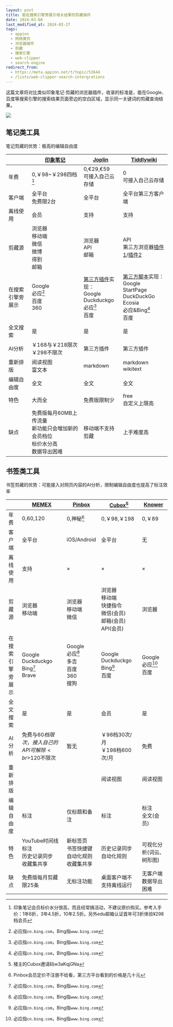 ```yaml
---
layout: post
title: 能在搜索引擎旁展示相关结果的剪藏插件
date: 2024-03-08
last_modified_at: 2024-03-27
tags:
  - appinn
  - 网络黄页
  - 浏览器插件
  - 剪藏
  - 搜索引擎
  - web-clipper
  - search-engine
redirect_from:
  - https://meta.appinn.net/t/topic/53644
  - /lists/web-clipper-search-intergrations
---
```

这篇文章将对比类似印象笔记·剪藏的浏览器插件，收录的标准是，能在Google、百度等搜索引擎的搜索结果页面旁边的空白区域，显示同一关键词的剪藏查询结果。

![](https://user-images.githubusercontent.com/1576687/104394411-88407580-5581-11eb-8b9a-c4bbce154515.png)

## 笔记类工具

笔记剪藏的优势：极高的编辑自由度

|          | [印象笔记](https://www.yinxiang.com)                  | [Joplin](https://joplinapp.org)                                                                                    | [Tiddlywiki](https://tiddlywiki.com/)                                                                                                                                    |
| -------- | ------------------------------------------------- | ------------------------------------------------------------------------------------------------------------------ | ------------------------------------------------------------------------------------------------------------------------------------------------------------------------ |
| 年费       | 0,￥98~￥298四档[^1]                                  | 0,€29,€59<br>可接入自己云存储                                                                                              | 0<br>可接入自己云存储                                                                                                                                                            |
| 客户端      | 全平台<br>免费限2台                                      | 全平台                                                                                                                | 全平台第三方客户端<br>                                                                                                                                                            |
| 离线使用     | 会员                                                | 支持                                                                                                                 | 支持                                                                                                                                                                       |
| 剪藏源      | 浏览器<br>移动端<br>微信<br>微博<br>得到<br>邮箱                | 浏览器<br>API<br>邮箱                                                                                                   | API<br>第三方浏览器[插件1](https://github.com/tiddly-gittly/Browser-Extension-Tiddlywiki-Collector)/[插件2](https://clipper.website/)                                              |
| 在搜索引擎旁展示 | Google<br>必应[^2]<br>百度<br>360                     | [第三方插件](https://joplin-utils.rxliuli.com/zh/joplin-search-integration/)实现：<br>Google<br>Duckduckgo<br>必应[^2]<br>百度 | [第三方脚本](https://github.com/linonetwo/tiddlywiki-search-tw5-and-search-engine-at-once-user-script)实现：<br>Google<br>StartPage<br>DuckDuckGo<br>Ecosia<br>必应&Bing[^2]<br>百度 |
| 全文搜索     | 是                                                 | 是                                                                                                                  | 是                                                                                                                                                                        |
| AI分析     | ￥168与￥218限次<br>￥298不限次                            | 第三方插件                                                                                                              | 第三方插件                                                                                                                                                                    |
| 重新排版     | 阅读视图<br>富文本                                       | markdown                                                                                                           | markdown<br>wikitext                                                                                                                                                     |
| 编辑自由度    | 全文                                                | 全文                                                                                                                 | 全文                                                                                                                                                                       |
| 特色       | 大而全                                               | 免费版限制少                                                                                                             | free<br>自定义上限高                                                                                                                                                           |
| 缺点       | 免费版每月60MB上传流量<br>新功能只会增加新的会员档位<br>标价水分高<br>数据导出困难 | 移动端不支持剪藏                                                                                                           | 上手难度高                                                                                                                                                                    |

[^1]: 印象笔记会员标价水分很高，而且经常搞活动，不建议原价购买。参考入手价：1年6折，3年4.5折，10年2.5折。另外edu邮箱认证首年可3折体验¥298档会员

[^2]: 必应指`cn.bing.com`，Bing指`www.bing.com`

## 书签类工具

书签剪藏的优势：可能接入对网页内容的AI分析，限制编辑自由度也提高了标注效率

|          | [MEMEX](https://memex.garden)             | [Pinbox](https://withpinbox.com/)         | [Cubox](https://cubox.pro/)[^3]                   | [Knower](https://knower.info) |
| -------- | ----------------------------------------- | ----------------------------------------- | ------------------------------------------------- | ----------------------------- |
| 年费       | 0,$60,$120                                | 0,神秘[^4]                                  | 0,￥98,￥198                                        | 0,￥89                         |
| 客户端      | 全平台                                       | iOS/Android                               | 全平台                                               | 无                             |
| 离线使用     | 支持                                        | ×                                         | ×                                                 | ×                             |
| 剪藏源      | 浏览器<br>移动端                                | 浏览器<br>移动端<br>微信                          | 浏览器<br>移动端<br>快捷指令<br>微信(会员)<br>邮箱(会员)<br>API(会员) | 浏览器                           |
| 在搜索引擎旁展示 | Google<br>Duckduckgo<br>Bing[^2]<br>Brave | Google<br>必应[^2]<br>多吉<br>百度<br>360<br>搜狗 | Google<br>Duckduckgo<br>Bing[^2]<br>百度            | Google<br>必应[^2]<br>百度        |
| 全文搜索     | 是                                         | 是                                         | 会员                                                | 是                             |
| AI分析     | 免费与$60档限次，接入自己的API可解除<br>$120不限次          | 暂无                                        | ￥98档30次/月<br>￥198档600次/月                          | 免费                            |
| 重新排版     |                                           |                                           | 阅读视图                                              | 阅读视图                          |
| 编辑自由度    | 标注                                        | 仅标题和备注                                    | 标注                                                | 标注<br>全文(会员)                  |
| 特色       | YouTube时间线标注<br>历史记录同步<br>收藏集共享           | 新标签页<br>书签快捷键<br>自动化规则<br>收藏集共享           | 历史记录同步<br>自动化规则                                   | 可视化分析(词云、树形图)                 |
| 缺点       | 免费版每月剪藏限25条                               | 无标注功能                                     | 桌面客户端不支持离线运行                                      | 无客户端<br>数据导出困难                |

[^3]: 楼主的Cubox邀请码w3aKqjGNa

[^4]: Pinbox会员定价不注册不给看，第三方平台看到的价格是几十元